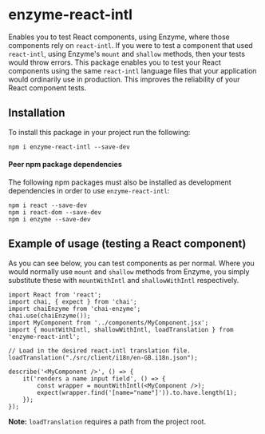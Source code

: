 # enzyme-react-intl
Enables you to test React components, using Enzyme, where those components rely on `react-intl`. If you were to test a component that used `react-intl`, using Enzyme's `mount` and `shallow` methods, then your tests would throw errors. This package enables you to test your React components using the same `react-intl` language files that your application would ordinarily use in production. This improves the reliability of your React component tests. 

## Installation
To install this package in your project run the following:
```
npm i enzyme-react-intl --save-dev
```

#### Peer npm package dependencies
The following npm packages must also be installed as development dependencies in order to use `enzyme-react-intl`:
```
npm i react --save-dev
npm i react-dom --save-dev
npm i enzyme --save-dev
```

## Example of usage (testing a React component)
As you can see below, you can test components as per normal. Where you would normally use `mount` and `shallow` methods from Enzyme, you simply substitute these with `mountWithIntl` and `shallowWithIntl` respectively.

```
import React from 'react';
import chai, { expect } from 'chai';
import chaiEnzyme from 'chai-enzyme';
chai.use(chaiEnzyme());
import MyComponent from '../components/MyComponent.jsx';
import { mountWithIntl, shallowWithIntl, loadTranslation } from 'enzyme-react-intl';

// Load in the desired react-intl translation file.
loadTranslation("./src/client/i18n/en-GB.i18n.json"); 

describe('<MyComponent />', () => {
    it('renders a name input field', () => {
        const wrapper = mountWithIntl(<MyComponent />);
        expect(wrapper.find('[name="name"]')).to.have.length(1);
    });
});
```

**Note:** `loadTranslation` requires a path from the project root.
